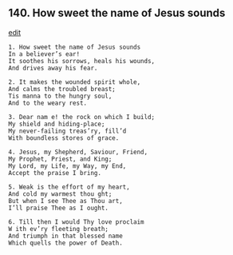 
## 140.  How sweet the name of Jesus sounds
[edit](https://docs.google.com/document/d/1qwVgKxf6FKvCVy_4wqj3ph6RIxJ5h1Jd/edit?mode=html)



    1. How sweet the name of Jesus sounds
    In a believer’s ear!
    It soothes his sorrows, heals his wounds, 
    And drives away his fear.

    2. It makes the wounded spirit whole,
    And calms the troubled breast;
    Tis manna to the hungry soul,
    And to the weary rest.

    3. Dear nam e! the rock on which I build;
    My shield and hiding-place;
    My never-failing treas’ry, fill’d 
    With boundless stores of grace.

    4. Jesus, my Shepherd, Saviour, Friend,
    My Prophet, Priest, and King;
    My Lord, my Life, my Way, my End, 
    Accept the praise I bring.

    5. Weak is the effort of my heart,
    And cold my warmest thou ght;
    But when I see Thee as Thou art,
    I’ll praise Thee as I ought.

    6. Till then I would Thy love proclaim
    W ith ev’ry fleeting breath;
    And triumph in that blessed name 
    Which quells the power of Death.
